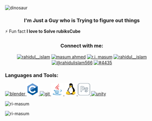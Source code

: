 
<img align="center" alt="dinosaur" width="1000" src="https://storage.googleapis.com/gweb-uniblog-publish-prod/original_images/Dino_non-birthday_version.gif" >
<h3 align="center">I'm Just a Guy who is Trying to figure out things</h3>

 ⚡ Fun fact **I love to Solve rubiksCube**

<h3 align="center">Connect with me:</h3>
<p align="center">
<a href="https://twitter.com/rahidul__islam" target="blank"><img align="center" src="https://raw.githubusercontent.com/rahuldkjain/github-profile-readme-generator/master/src/images/icons/Social/twitter.svg" alt="rahidul__islam" height="30" width="40" /></a>
<a href="https://www.linkedin.com/in/masum-ahmed-01a814213/" target="blank"><img align="center" src="https://raw.githubusercontent.com/rahuldkjain/github-profile-readme-generator/master/src/images/icons/Social/linked-in-alt.svg" alt="masum ahmed" height="30" width="40" /></a>
<a href="https://www.facebook.com/profile.php?id=100010282451028" target="blank"><img align="center" src="https://raw.githubusercontent.com/rahuldkjain/github-profile-readme-generator/master/src/images/icons/Social/facebook.svg" alt="r.i. masum" height="30" width="40" /></a>
<a href="https://www.instagram.com/rahidul__islam_/" target="blank"><img align="center" src="https://raw.githubusercontent.com/rahuldkjain/github-profile-readme-generator/master/src/images/icons/Social/instagram.svg" alt="rahidul__islam" height="30" width="40" /></a>
<a href="https://www.hackerrank.com/@rahidulislam566" target="blank"><img align="center" src="https://raw.githubusercontent.com/rahuldkjain/github-profile-readme-generator/master/src/images/icons/Social/hackerrank.svg" alt="@rahidulislam566" height="30" width="40" /></a>
<a href="https://discord.gg/#4435" target="blank"><img align="center" src="https://raw.githubusercontent.com/rahuldkjain/github-profile-readme-generator/master/src/images/icons/Social/discord.svg" alt="#4435" height="30" width="40" /></a>
</p>

<h3 align="left">Languages and Tools:</h3>
<p align="left"> <a href="https://www.blender.org/" target="_blank"> <img src="https://download.blender.org/branding/community/blender_community_badge_white.svg" alt="blender" width="40" height="40"/> </a> <a href="https://www.cprogramming.com/" target="_blank"> <img src="https://raw.githubusercontent.com/devicons/devicon/master/icons/c/c-original.svg" alt="c" width="40" height="40"/> </a> <a href="https://git-scm.com/" target="_blank"> <img src="https://www.vectorlogo.zone/logos/git-scm/git-scm-icon.svg" alt="git" width="40" height="40"/> </a> <a href="https://www.java.com" target="_blank"> <img src="https://raw.githubusercontent.com/devicons/devicon/master/icons/java/java-original.svg" alt="java" width="40" height="40"/> </a> <a href="https://www.linux.org/" target="_blank"> <img src="https://raw.githubusercontent.com/devicons/devicon/master/icons/linux/linux-original.svg" alt="linux" width="40" height="40"/> </a> <a href="https://www.photoshop.com/en" target="_blank"> <img src="https://raw.githubusercontent.com/devicons/devicon/master/icons/photoshop/photoshop-line.svg" alt="photoshop" width="40" height="40"/> </a> <a href="https://unity.com/" target="_blank"> <img src="https://www.vectorlogo.zone/logos/unity3d/unity3d-icon.svg" alt="unity" width="40" height="40"/> </a> </p>

<p><img align="center" src="https://github-readme-stats.vercel.app/api/top-langs?username=ri-masum&show_icons=true&locale=en&layout=compact" alt="ri-masum" /></p>

<p><img align="center" src="https://github-readme-streak-stats.herokuapp.com/?user=ri-masum&" alt="ri-masum" /></p>

